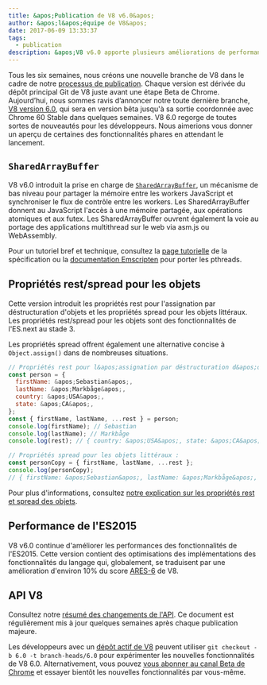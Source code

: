 ```yaml
---
title: &apos;Publication de V8 v6.0&apos;
author: &apos;l&apos;équipe de V8&apos;
date: 2017-06-09 13:33:37
tags:
  - publication
description: &apos;V8 v6.0 apporte plusieurs améliorations de performance, et introduit la prise en charge des `SharedArrayBuffer` et des propriétés rest/spread pour les objets.&apos;
---
```

Tous les six semaines, nous créons une nouvelle branche de V8 dans le cadre de notre [processus de publication](/docs/release-process). Chaque version est dérivée du dépôt principal Git de V8 juste avant une étape Beta de Chrome. Aujourd’hui, nous sommes ravis d’annoncer notre toute dernière branche, [V8 version 6.0](https://chromium.googlesource.com/v8/v8.git/+log/branch-heads/6.0), qui sera en version bêta jusqu&apos;à sa sortie coordonnée avec Chrome 60 Stable dans quelques semaines. V8 6.0 regorge de toutes sortes de nouveautés pour les développeurs. Nous aimerions vous donner un aperçu de certaines des fonctionnalités phares en attendant le lancement.

<!--truncate-->
## `SharedArrayBuffer`

V8 v6.0 introduit la prise en charge de [`SharedArrayBuffer`](https://developer.mozilla.org/en-US/docs/Web/JavaScript/Reference/Global_Objects/SharedArrayBuffer), un mécanisme de bas niveau pour partager la mémoire entre les workers JavaScript et synchroniser le flux de contrôle entre les workers. Les SharedArrayBuffer donnent au JavaScript l&apos;accès à une mémoire partagée, aux opérations atomiques et aux futex. Les SharedArrayBuffer ouvrent également la voie au portage des applications multithread sur le web via asm.js ou WebAssembly.

Pour un tutoriel bref et technique, consultez la [page tutorielle](https://github.com/tc39/ecmascript_sharedmem/blob/master/TUTORIAL.md) de la spécification ou la [documentation Emscripten](https://kripken.github.io/emscripten-site/docs/porting/pthreads.html) pour porter les pthreads.

## Propriétés rest/spread pour les objets

Cette version introduit les propriétés rest pour l&apos;assignation par déstructuration d&apos;objets et les propriétés spread pour les objets littéraux. Les propriétés rest/spread pour les objets sont des fonctionnalités de l&apos;ES.next au stade 3.

Les propriétés spread offrent également une alternative concise à `Object.assign()` dans de nombreuses situations.

```js
// Propriétés rest pour l&apos;assignation par déstructuration d&apos;objets :
const person = {
  firstName: &apos;Sebastian&apos;,
  lastName: &apos;Markbåge&apos;,
  country: &apos;USA&apos;,
  state: &apos;CA&apos;,
};
const { firstName, lastName, ...rest } = person;
console.log(firstName); // Sebastian
console.log(lastName); // Markbåge
console.log(rest); // { country: &apos;USA&apos;, state: &apos;CA&apos; }

// Propriétés spread pour les objets littéraux :
const personCopy = { firstName, lastName, ...rest };
console.log(personCopy);
// { firstName: &apos;Sebastian&apos;, lastName: &apos;Markbåge&apos;, country: &apos;USA&apos;, state: &apos;CA&apos; }
```

Pour plus d&apos;informations, consultez [notre explication sur les propriétés rest et spread des objets](/features/object-rest-spread).

## Performance de l&apos;ES2015

V8 v6.0 continue d&apos;améliorer les performances des fonctionnalités de l&apos;ES2015. Cette version contient des optimisations des implémentations des fonctionnalités du langage qui, globalement, se traduisent par une amélioration d&apos;environ 10% du score [ARES-6](http://browserbench.org/ARES-6/) de V8.

## API V8

Consultez notre [résumé des changements de l&apos;API](https://docs.google.com/document/d/1g8JFi8T_oAE_7uAri7Njtig7fKaPDfotU6huOa1alds/edit). Ce document est régulièrement mis à jour quelques semaines après chaque publication majeure.

Les développeurs avec un [dépôt actif de V8](/docs/source-code#using-git) peuvent utiliser `git checkout -b 6.0 -t branch-heads/6.0` pour expérimenter les nouvelles fonctionnalités de V8 6.0. Alternativement, vous pouvez [vous abonner au canal Beta de Chrome](https://www.google.com/chrome/browser/beta.html) et essayer bientôt les nouvelles fonctionnalités par vous-même.
